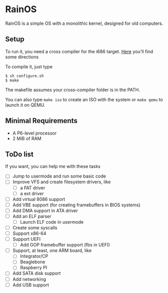 # RainOS

RainOS is a simple OS with a monolithic kernel, designed for old computers.

## Setup
To run it, you need a cross compiler for the i686 target. [Here](http://wiki.osdev.org/GCC_Cross-Compiler) you'll find some directions

To compile it, just type

```
$ sh configure.sh
$ make
```

The makefile assumes your cross-compiler folder is in the PATH.

You can also type ```make iso``` to create an ISO with the system or ```make qemu``` to launch it on QEMU.

## Minimal Requirements
 - A P6-level processor
 - 2 MiB of RAM

## ToDo list

If you want, you can help me with these tasks

- [ ] Jump to usermode and run some basic code
- [ ] Improve VFS and create filesystem drivers, like
  - [ ] a FAT driver
  - [ ] a ext driver
- [ ] Add virtual 8086 support
- [ ] Add VBE support (for creating framebuffers in BIOS systems)  
- [ ] Add DMA support in ATA driver
- [ ] Add an ELF parser
  - [ ] Launch ELF code in usermode
- [ ] Create some syscalls
- [ ] Support x86-64
- [ ] Support UEFI
  - [ ] Add GOP framebuffer support (fbs in UEFI)
- [ ] Support, at least, one ARM board, like
  - [ ] Integrator/CP
  - [ ] Beaglebone
  - [ ] Raspberry PI
- [ ] Add SATA disk support
- [ ] Add networking
- [ ] Add USB support
